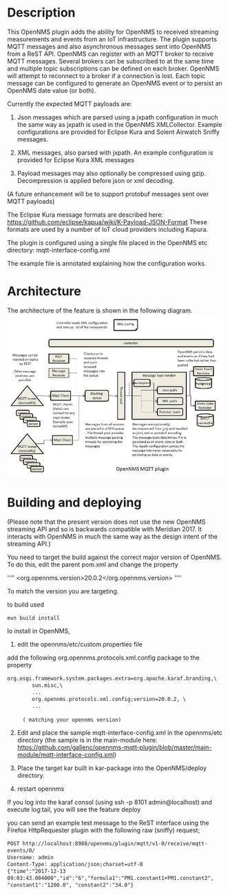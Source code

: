 # Description
This OpenNMS plugin adds the ability for OpenNMS to received streaming measurements and events from an IoT infrastructure. 
The plugin supports MQTT messages and also asynchronous messages sent into OpenNMS from a ReST API.
OpenNMS can register with an MQTT broker to receive MQTT messages.
Several brokers can be subscribed to at the same time and multiple topic subscriptions can be defined on each broker. 
OpenNMS will attempt to reconnect to a broker if a connection is lost.
Each topic message can be configured to generate an OpenNMS event or to persist an OpenNMS date value (or both).

Currently the expected MQTT payloads are:

1. Json messages which are parsed using a jxpath configuration in much the same way as jxpath is used in the OpenNMS XMLCollector. 
Example configurations are provided for Eclipse Kura and Solent Airwatch Sniffy messages.

2. XML messages, also parsed with jxpath.
An example configuration is provided for Eclipse Kura XML messages

3. Payload messages may also optionally be compressed using gzip. 
Decompression is applied before json or xml decoding.

(A future enhancement will be to support protobuf messages sent over MQTT payloads)

The Eclipse Kura message formats are described here: https://github.com/eclipse/kapua/wiki/K-Payload-JSON-Format
These formats are used by a number of IoT cloud providers including Kapura.

The plugin is configured using a single file placed in the OpenNMS etc directory: mqtt-interface-config.xml

The example file is annotated explaining how the configuration works.

# Architecture
The architecture of the feature is shown in the following diagram.
![image](https://github.com/gallenc/opennms-mqtt-plugin/blob/master/diagrams1.jpg)

# Building and deploying

(Please note that the present version does not use the new OpenNMS streaming API and so is backwards compatible with Meridian 2017. It interacts with OpenNMS in much the same way as the design intent of the streaming API.)

You need to target the build against the correct major version of OpenNMS.
To do this, edit the parent pom.xml and change the property

''''
    <org.opennms.version>20.0.2</org.opennms.version>
''''
    
To match the version you are targeting. 

to build used 
```
mvn build install
```

Io install in OpenNMS, 
1. edit the opennms/etc/custom.properties  file

add the following org.opennms.protocols.xml.config package to the property
```
org.osgi.framework.system.packages.extra=org.apache.karaf.branding,\
        sun.misc,\
        ...
        org.opennms.protocols.xml.config;version=20.0.2, \
        ...
     
     ( matching your opennms version)
```

2. Edit and place the sample mqtt-interface-config.xml in the opennms/etc directory
(the sample is in the main-module here: https://github.com/gallenc/opennms-mqtt-plugin/blob/master/main-module/mqtt-interface-config.xml)

3. Place the target kar built in kar-package into the OpenNMS/deploy directory.

4. restart opennms

If you log into the karaf consol (using ssh -p 8101 admin@localhost) and execute log:tail, you will see the feature deploy

you can send an example test message to the ReST interface using the Firefox HttpRequester plugin with the following raw (sniffy) request;
```
POST http://localhost:8980/opennms/plugin/mqtt/v1-0/receive/mqtt-events/0/
Username: admin
Content-Type: application/json;charset=utf-8
{"time":"2017-12-13 09:03:43.004000","id":"6","formula1":"PM1.constant1+PM1.constant2", "constant1":"1200.0", "constant2":"34.0"}
```


